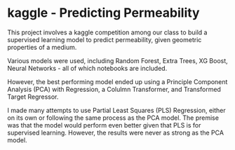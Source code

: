 # kaggle  - Predicting Permeability 

This project involves a kaggle competition among our class to build a supervised learning model to predict permeability, given geometric properties of a medium.   

Various models were used, including Random Forest, Extra Trees, XG Boost, Neural Networks - all of which notebooks are included.  

However, the best performing model ended up using a Principle Component Analysis (PCA) with Regression, a Colulmn Transformer, and Transformed Target Regressor.  

I made many attempts to use Partial Least Squares (PLS) Regression, either on its own or following the same process as the PCA model.  The premise was that the model would perform even better given that PLS is for supervised learning. However, the results were never as strong as the PCA model.  